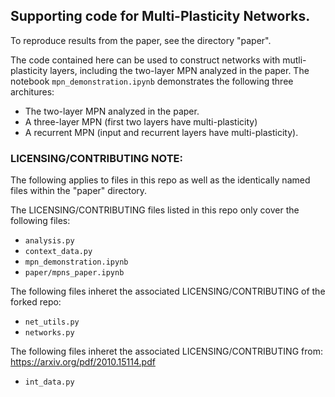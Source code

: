 ## Supporting code for Multi-Plasticity Networks.

To reproduce results from the paper, see the directory "paper".

The code contained here can be used to construct networks with mutli-plasticity layers, including the two-layer MPN analyzed in the paper. The notebook `mpn_demonstration.ipynb` demonstrates the following three architures:
- The two-layer MPN analyzed in the paper.
- A three-layer MPN (first two layers have multi-plasticity)
- A recurrent MPN (input and recurrent layers have multi-plasticity).


### LICENSING/CONTRIBUTING NOTE:
The following applies to files in this repo as well as the identically named files within the "paper" directory.

The LICENSING/CONTRIBUTING files listed in this repo only cover the following files:
- `analysis.py`
- `context_data.py`
- `mpn_demonstration.ipynb`
- `paper/mpns_paper.ipynb`

The following files inheret the associated LICENSING/CONTRIBUTING of the forked repo:
- `net_utils.py`
- `networks.py`

The following files inheret the associated LICENSING/CONTRIBUTING from: https://arxiv.org/pdf/2010.15114.pdf
- `int_data.py`
